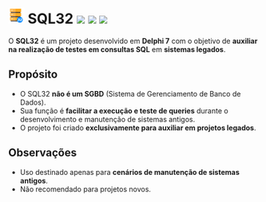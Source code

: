 # <img src="favicon.png" alt="Logo" width="32" height="32"> SQL32 [![](https://img.shields.io/badge/development-25.9.19.1-blue?style=flat-square&logoColor=white)](https://github.com/zrfisaac/SQL32/releases/download/v25.9.19.1/SETUP.exe) [![](https://img.shields.io/badge/patreon-$-ff69b4?logo=patreon&style=flat-square&logoColor=white)](https://www.patreon.com/zrfisaac) [![](https://img.shields.io/badge/ko--fi-$-ff69b4?logo=kofi&style=flat-square&logoColor=white)](https://ko-fi.com/zrfisaac)

O **SQL32** é um projeto desenvolvido em **Delphi 7** com o objetivo de **auxiliar na realização de testes em consultas SQL** em **sistemas legados**.

## Propósito

- O SQL32 **não é um SGBD** (Sistema de Gerenciamento de Banco de Dados).  
- Sua função é **facilitar a execução e teste de queries** durante o desenvolvimento e manutenção de sistemas antigos.  
- O projeto foi criado **exclusivamente para auxiliar em projetos legados**.  

## Observações

- Uso destinado apenas para **cenários de manutenção de sistemas antigos**.  
- Não recomendado para projetos novos.  
